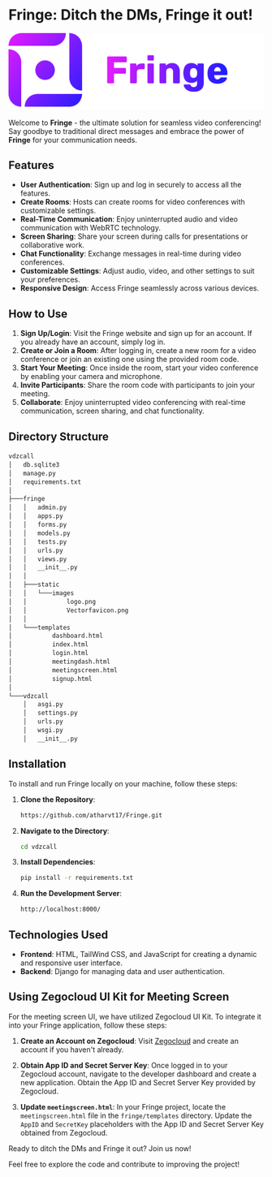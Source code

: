# Fringe: Ditch the DMs, Fringe it out!

![Fringe Logo](vdzcall/fringe/static/images/logo.png)

Welcome to **Fringe** - the ultimate solution for seamless video conferencing! Say goodbye to traditional direct messages and embrace the power of **Fringe** for your communication needs.

## Features

- **User Authentication**: Sign up and log in securely to access all the features.
- **Create Rooms**: Hosts can create rooms for video conferences with customizable settings.
- **Real-Time Communication**: Enjoy uninterrupted audio and video communication with WebRTC technology.
- **Screen Sharing**: Share your screen during calls for presentations or collaborative work.
- **Chat Functionality**: Exchange messages in real-time during video conferences.
- **Customizable Settings**: Adjust audio, video, and other settings to suit your preferences.
- **Responsive Design**: Access Fringe seamlessly across various devices.

## How to Use

1. **Sign Up/Login**: Visit the Fringe website and sign up for an account. If you already have an account, simply log in.
2. **Create or Join a Room**: After logging in, create a new room for a video conference or join an existing one using the provided room code.
3. **Start Your Meeting**: Once inside the room, start your video conference by enabling your camera and microphone.
4. **Invite Participants**: Share the room code with participants to join your meeting.
5. **Collaborate**: Enjoy uninterrupted video conferencing with real-time communication, screen sharing, and chat functionality.

## Directory Structure
```bash
vdzcall
│   db.sqlite3
│   manage.py
│   requirements.txt
│
├───fringe
│   │   admin.py
│   │   apps.py
│   │   forms.py
│   │   models.py
│   │   tests.py
│   │   urls.py
│   │   views.py
│   │   __init__.py
│   │
│   ├───static
│   │   └───images
│   │           logo.png
│   │           Vectorfavicon.png
│   │
│   └───templates
│           dashboard.html
│           index.html
│           login.html
│           meetingdash.html
│           meetingscreen.html
│           signup.html
│
└───vdzcall
    │   asgi.py
    │   settings.py
    │   urls.py
    │   wsgi.py
    │   __init__.py

```
## Installation

To install and run Fringe locally on your machine, follow these steps:

1. **Clone the Repository**:
   ```bash
   https://github.com/atharvt17/Fringe.git
   ```
2. **Navigate to the Directory**:
   ```bash
   cd vdzcall
   ```
3. **Install Dependencies**:
   ```bash
   pip install -r requirements.txt
   ```
4. **Run the Development Server**:
   ```bash
   http://localhost:8000/
   ```

## Technologies Used

- **Frontend**: HTML, TailWind CSS, and JavaScript for creating a dynamic and responsive user interface.
- **Backend**: Django for managing data and user authentication.

## Using Zegocloud UI Kit for Meeting Screen

For the meeting screen UI, we have utilized Zegocloud UI Kit. To integrate it into your Fringe application, follow these steps:

1. **Create an Account on Zegocloud**: Visit [Zegocloud](https://www.zegocloud.com/) and create an account if you haven't already.

2. **Obtain App ID and Secret Server Key**: Once logged in to your Zegocloud account, navigate to the developer dashboard and create a new application. Obtain the App ID and Secret Server Key provided by Zegocloud.

3. **Update `meetingscreen.html`**: In your Fringe project, locate the `meetingscreen.html` file in the `fringe/templates` directory. Update the `AppID` and `SecretKey` placeholders with the App ID and Secret Server Key obtained from Zegocloud.


Ready to ditch the DMs and Fringe it out? Join us now!

Feel free to explore the code and contribute to improving the project!
